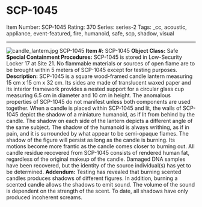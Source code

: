 # SCP-1045
Item Number: SCP-1045
Rating: 370
Series: series-2
Tags: _cc, acoustic, appliance, event-featured, fire, humanoid, safe, scp, shadow, visual

---

![candle_lantern.jpg](https://scp-wiki.wdfiles.com/local--files/scp-1045/candle_lantern.jpg)
SCP-1045
**Item #:** SCP-1045
**Object Class:** Safe
**Special Containment Procedures:** SCP-1045 is stored in Low-Security Locker 17 at Site 21. No flammable materials or sources of open flame are to be brought within 5 meters of SCP-1045 except for testing purposes.
**Description:** SCP-1045 is a square wood-framed candle lantern measuring 15 cm x 15 cm x 32 cm. Its sides are made of translucent waxed paper and its interior framework provides a nested support for a circular glass cup measuring 6.5 cm in diameter and 10 cm in height. The anomalous properties of SCP-1045 do not manifest unless both components are used together.
When a candle is placed within SCP-1045 and lit, the walls of SCP-1045 depict the shadow of a miniature humanoid, as if lit from behind by the candle. The shadow on each side of the lantern depicts a different angle of the same subject. The shadow of the humanoid is always writhing, as if in pain, and it is surrounded by what appear to be semi-opaque flames. The shadow of the figure will persist as long as the candle is burning. Its motions become more frantic as the candle comes closer to burning out.
All candle residue recovered from SCP-1045 consists of rendered human fat, regardless of the original makeup of the candle. Damaged DNA samples have been recovered, but the identity of the source individual(s) has yet to be determined.
**Addendum:** Testing has revealed that burning scented candles produces shadows of different figures. In addition, burning a scented candle allows the shadows to emit sound. The volume of the sound is dependent on the strength of the scent. To date, all shadows have only produced incoherent screams.